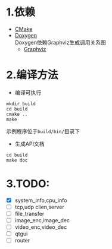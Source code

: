 # 1.依赖
- [CMake](https://cmake.org/)
- [Doxygen](www.doxygen.org/)  
	Doxygen依赖Graphviz生成调用关系图
	- [Graphviz](http://www.graphviz.org/)

# 2.编译方法
- 编译可执行
```shell
mkdir build
cd build
cmake ..
make
```
示例程序位于`build/bin/`目录下
- 生成API文档
```
cd build
make doc
```

# 3.TODO:
- [X] system\_info,cpu\_info
- [ ] tcp,udp clien,server
- [ ] file_transfer
- [ ] image\_enc,image\_dec
- [ ] video\_enc,video\_dec
- [ ] qtgui
- [ ] router